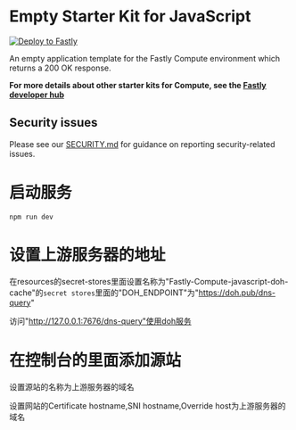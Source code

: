 # Empty Starter Kit for JavaScript

[![Deploy to Fastly](https://deploy.edgecompute.app/button)](https://deploy.edgecompute.app/deploy)

An empty application template for the Fastly Compute environment which returns a
200 OK response.

**For more details about other starter kits for Compute, see the
[Fastly developer hub](https://developer.fastly.com/solutions/starters)**

## Security issues

Please see our [SECURITY.md](SECURITY.md) for guidance on reporting
security-related issues.

# 启动服务

`npm run dev`

# 设置上游服务器的地址

在resources的secret-stores里面设置名称为"Fastly-Compute-javascript-doh-cache"的`secret stores`里面的"DOH_ENDPOINT"为"https://doh.pub/dns-query"

访问"http://127.0.0.1:7676/dns-query"使用doh服务

# 在控制台的里面添加源站

设置源站的名称为上游服务器的域名

设置网站的Certificate hostname,SNI hostname,Override host为上游服务器的域名
